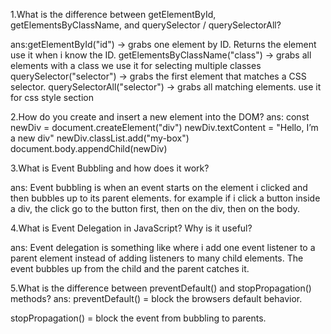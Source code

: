 1.What is the difference between getElementById, getElementsByClassName, and querySelector / querySelectorAll?

ans:getElementById("id") → grabs one element by ID. Returns the element
use it when i know the ID.
getElementsByClassName("class") → grabs all elements with a class we use it for 
selecting multiple classes
querySelector("selector") → grabs the first element that matches a CSS selector.
querySelectorAll("selector") → grabs all matching elements. use it for css style 
section

2.How do you create and insert a new element into the DOM?
ans: 
const newDiv = document.createElement("div")
newDiv.textContent = "Hello, I’m a new div"
newDiv.classList.add("my-box")
document.body.appendChild(newDiv)

3.What is Event Bubbling and how does it work?

ans: Event bubbling is when an event starts on the element i clicked  and then bubbles up to its parent elements.
for example if i click a button inside a div, the click go to  the button first, then on the div, then on the body.

4.What is Event Delegation in JavaScript? Why is it useful?

ans: Event delegation is something like where i add one event listener to a parent element instead of adding listeners to many child elements. The event bubbles up from the child and the parent catches it.

5.What is the difference between preventDefault() and stopPropagation() methods?
ans: preventDefault() = block the browsers default behavior.

stopPropagation() = block the event from bubbling to parents.
